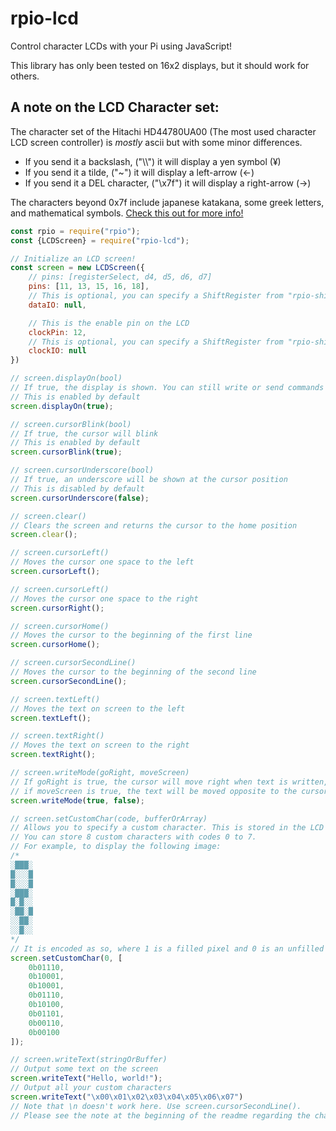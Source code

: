 # rpio-lcd
Control character LCDs with your Pi using JavaScript!

This library has only been tested on 16x2 displays, but it should work for others.

## A note on the LCD Character set:

The character set of the Hitachi HD44780UA00 (The most used character LCD screen controller) is _mostly_ ascii but with some minor differences.

* If you send it a backslash, ("\\\\") it will display a yen symbol (¥)
* If you send it a tilde, ("~") it will display a left-arrow (←)
* If you send it a DEL character, ("\\x7f") it will display a right-arrow (→)

The characters beyond 0x7f include japanese katakana, some greek letters, and mathematical symbols. [Check this out for more info!](https://mil.ufl.edu/3744/docs/lcdmanual/characterset.html)

```js
const rpio = require("rpio");
const {LCDScreen} = require("rpio-lcd");

// Initialize an LCD screen!
const screen = new LCDScreen({
	// pins: [registerSelect, d4, d5, d6, d7]
	pins: [11, 13, 15, 16, 18],
	// This is optional, you can specify a ShiftRegister from "rpio-shift" here if the above pins are connected to one
	dataIO: null,

	// This is the enable pin on the LCD
	clockPin: 12,
	// This is optional, you can specify a ShiftRegister from "rpio-shift" here if the above pin is connected to one
	clockIO: null
})

// screen.displayOn(bool)
// If true, the display is shown. You can still write or send commands to the LCD while the screen is hidden
// This is enabled by default
screen.displayOn(true);

// screen.cursorBlink(bool)
// If true, the cursor will blink
// This is enabled by default
screen.cursorBlink(true);

// screen.cursorUnderscore(bool)
// If true, an underscore will be shown at the cursor position
// This is disabled by default
screen.cursorUnderscore(false);

// screen.clear()
// Clears the screen and returns the cursor to the home position
screen.clear();

// screen.cursorLeft()
// Moves the cursor one space to the left
screen.cursorLeft();

// screen.cursorLeft()
// Moves the cursor one space to the right
screen.cursorRight();

// screen.cursorHome()
// Moves the cursor to the beginning of the first line
screen.cursorHome();

// screen.cursorSecondLine()
// Moves the cursor to the beginning of the second line
screen.cursorSecondLine();

// screen.textLeft()
// Moves the text on screen to the left
screen.textLeft();

// screen.textRight()
// Moves the text on screen to the right
screen.textRight();

// screen.writeMode(goRight, moveScreen)
// If goRight is true, the cursor will move right when text is written, else, it'll go left.
// if moveScreen is true, the text will be moved opposite to the cursor position when text is written. useful for scrolling text
screen.writeMode(true, false);

// screen.setCustomChar(code, bufferOrArray)
// Allows you to specify a custom character. This is stored in the LCD's RAM so it will be lost when the LCD is powered off.
// You can store 8 custom characters with codes 0 to 7.
// For example, to display the following image:
/*
░███░
█░░░█
█░░░█
░███░
█░█░░
░██░█
░░██░
░░█░░
*/
// It is encoded as so, where 1 is a filled pixel and 0 is an unfilled one
screen.setCustomChar(0, [
    0b01110,
    0b10001,
    0b10001,
    0b01110,
    0b10100,
    0b01101,
    0b00110,
    0b00100
]);

// screen.writeText(stringOrBuffer)
// Output some text on the screen
screen.writeText("Hello, world!");
// Output all your custom characters
screen.writeText("\x00\x01\x02\x03\x04\x05\x06\x07")
// Note that \n doesn't work here. Use screen.cursorSecondLine().
// Please see the note at the beginning of the readme regarding the character set.
```